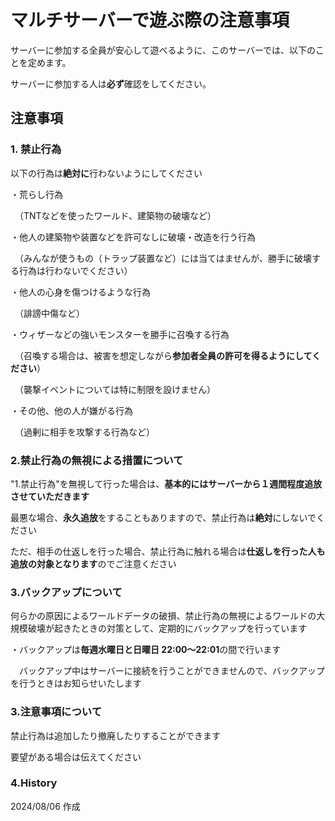 # マルチサーバーで遊ぶ際の注意事項
サーバーに参加する全員が安心して遊べるように、このサーバーでは、以下のことを定めます。

サーバーに参加する人は**必ず**確認をしてください。
## 注意事項
### 1. 禁止行為
以下の行為は**絶対に**行わないようにしてください

・荒らし行為

　（TNTなどを使ったワールド、建築物の破壊など）

・他人の建築物や装置などを許可なしに破壊・改造を行う行為

　（みんなが使うもの（トラップ装置など）には当てはませんが、勝手に破壊する行為は行わないでください）
 
・他人の心身を傷つけるような行為

　（誹謗中傷など）

・ウィザーなどの強いモンスターを勝手に召喚する行為

　（召喚する場合は、被害を想定しながら**参加者全員の許可を得るようにしてください**）

 　（襲撃イベントについては特に制限を設けません）

・その他、他の人が嫌がる行為

　（過剰に相手を攻撃する行為など）
### 2.禁止行為の無視による措置について
"1.禁止行為"を無視して行った場合は、**基本的にはサーバーから１週間程度追放させていただきます**

最悪な場合、**永久追放**をすることもありますので、禁止行為は**絶対**にしないでください

ただ、相手の仕返しを行った場合、禁止行為に触れる場合は**仕返しを行った人も追放の対象となります**のでご注意ください
### 3.バックアップについて
何らかの原因によるワールドデータの破損、禁止行為の無視によるワールドの大規模破壊が起きたときの対策として、定期的にバックアップを行っています

・バックアップは**毎週水曜日と日曜日 22:00〜22:01**の間で行います

　バックアップ中はサーバーに接続を行うことができませんので、バックアップを行うときはお知らせいたします

 ### 3.注意事項について
 禁止行為は追加したり撤廃したりすることができます

 要望がある場合は伝えてください

 ### 4.History
2024/08/06 作成


 
